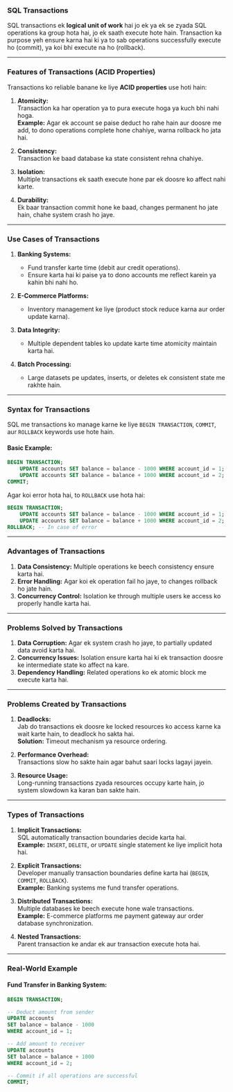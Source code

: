 ### **SQL Transactions**  

SQL transactions ek **logical unit of work** hai jo ek ya ek se zyada SQL operations ka group hota hai, jo ek saath execute hote hain. Transaction ka purpose yeh ensure karna hai ki ya to sab operations successfully execute ho (commit), ya koi bhi execute na ho (rollback).  

---

### **Features of Transactions (ACID Properties)**  
Transactions ko reliable banane ke liye **ACID properties** use hoti hain:  

1. **Atomicity:**  
   Transaction ka har operation ya to pura execute hoga ya kuch bhi nahi hoga.  
   **Example:** Agar ek account se paise deduct ho rahe hain aur doosre me add, to dono operations complete hone chahiye, warna rollback ho jata hai.

2. **Consistency:**  
   Transaction ke baad database ka state consistent rehna chahiye.  

3. **Isolation:**  
   Multiple transactions ek saath execute hone par ek doosre ko affect nahi karte.  

4. **Durability:**  
   Ek baar transaction commit hone ke baad, changes permanent ho jate hain, chahe system crash ho jaye.  

---

### **Use Cases of Transactions**  
1. **Banking Systems:**  
   - Fund transfer karte time (debit aur credit operations).  
   - Ensure karta hai ki paise ya to dono accounts me reflect karein ya kahin bhi nahi ho.  
   
2. **E-Commerce Platforms:**  
   - Inventory management ke liye (product stock reduce karna aur order update karna).  

3. **Data Integrity:**  
   - Multiple dependent tables ko update karte time atomicity maintain karta hai.  

4. **Batch Processing:**  
   - Large datasets pe updates, inserts, or deletes ek consistent state me rakhte hain.

---

### **Syntax for Transactions**  
SQL me transactions ko manage karne ke liye `BEGIN TRANSACTION`, `COMMIT`, aur `ROLLBACK` keywords use hote hain.  

#### **Basic Example:**
```sql
BEGIN TRANSACTION;
    UPDATE accounts SET balance = balance - 1000 WHERE account_id = 1; -- Debit
    UPDATE accounts SET balance = balance + 1000 WHERE account_id = 2; -- Credit
COMMIT;
```
Agar koi error hota hai, to `ROLLBACK` use hota hai:  
```sql
BEGIN TRANSACTION;
    UPDATE accounts SET balance = balance - 1000 WHERE account_id = 1; 
    UPDATE accounts SET balance = balance + 1000 WHERE account_id = 2; 
ROLLBACK; -- In case of error
```

---

### **Advantages of Transactions**  
1. **Data Consistency:** Multiple operations ke beech consistency ensure karta hai.  
2. **Error Handling:** Agar koi ek operation fail ho jaye, to changes rollback ho jate hain.  
3. **Concurrency Control:** Isolation ke through multiple users ke access ko properly handle karta hai.  

---

### **Problems Solved by Transactions**  
1. **Data Corruption:** Agar ek system crash ho jaye, to partially updated data avoid karta hai.  
2. **Concurrency Issues:** Isolation ensure karta hai ki ek transaction doosre ke intermediate state ko affect na kare.  
3. **Dependency Handling:** Related operations ko ek atomic block me execute karta hai.  

---

### **Problems Created by Transactions**  
1. **Deadlocks:**  
   Jab do transactions ek doosre ke locked resources ko access karne ka wait karte hain, to deadlock ho sakta hai.  
   **Solution:** Timeout mechanism ya resource ordering.  

2. **Performance Overhead:**  
   Transactions slow ho sakte hain agar bahut saari locks lagayi jayein.  

3. **Resource Usage:**  
   Long-running transactions zyada resources occupy karte hain, jo system slowdown ka karan ban sakte hain.  

---

### **Types of Transactions**
1. **Implicit Transactions:**  
   SQL automatically transaction boundaries decide karta hai.  
   **Example:** `INSERT`, `DELETE`, or `UPDATE` single statement ke liye implicit hota hai.

2. **Explicit Transactions:**  
   Developer manually transaction boundaries define karta hai (`BEGIN`, `COMMIT`, `ROLLBACK`).  
   **Example:** Banking systems me fund transfer operations.  

3. **Distributed Transactions:**  
   Multiple databases ke beech execute hone wale transactions.  
   **Example:** E-commerce platforms me payment gateway aur order database synchronization.  

4. **Nested Transactions:**  
   Parent transaction ke andar ek aur transaction execute hota hai.  

---

### **Real-World Example**  
#### **Fund Transfer in Banking System:**  
```sql
BEGIN TRANSACTION;

-- Deduct amount from sender
UPDATE accounts 
SET balance = balance - 1000 
WHERE account_id = 1;

-- Add amount to receiver
UPDATE accounts 
SET balance = balance + 1000 
WHERE account_id = 2;

-- Commit if all operations are successful
COMMIT;
```
